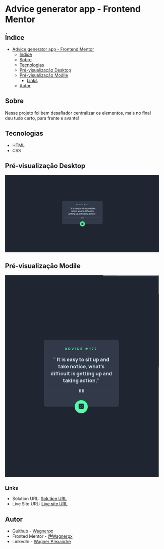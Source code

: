 # Advice generator app - Frontend Mentor

## Índice

- [Advice generator app - Frontend Mentor](#advice-generator-app---frontend-mentor)
  - [Índice](#índice)
  - [Sobre](#sobre)
  - [Tecnologias](#tecnologias)
  - [Pré-visualização Desktop](#pré-visualização-desktop)
  - [Pré-visualização Modile](#pré-visualização-modile)
    - [Links](#links)
  - [Autor](#autor)


## Sobre

Nesse projeto foi bem desafiador centralizar os elementos, mais no fínal deu tudo certo, para frente e avante!

## Tecnologias

- HTML
- CSS

## Pré-visualização Desktop

![](images/advice_desktop.png)

## Pré-visualização Modile

![](images/advice_mobile.png)

### Links

- Solution URL: [Solution URL]()
- Live Site URL: [Live site URL]()

## Autor

- Guithub - [Wagnerpx](https://github.com/wagnerpx)
- Fronted Mentor - [@Wagnerpx](https://www.frontendmentor.io/profile/wagnerpx)
- LinkedIn - [Wagner Alexandre](https://www.linkedin.com/in/wagnerpx/)